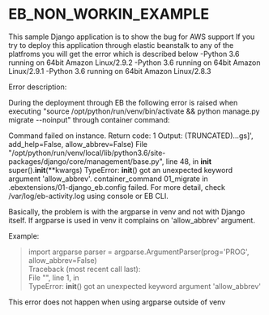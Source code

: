 # EB_NON_WORKIN_EXAMPLE
This sample Django application is to show the bug for AWS support
If you try to deploy this application through elastic beanstalk to any of the platfroms you will get the error which is described below
-Python 3.6 running on 64bit Amazon Linux/2.9.2
-Python 3.6 running on 64bit Amazon Linux/2.9.1
-Python 3.6 running on 64bit Amazon Linux/2.8.3

Error description:

During the deployment through EB the following error is raised when executing "source /opt/python/run/venv/bin/activate && python manage.py migrate --noinput" through container command:

Command failed on instance. Return code: 1 Output: (TRUNCATED)...gs]', add_help=False, allow_abbrev=False) File "/opt/python/run/venv/local/lib/python3.6/site-packages/django/core/management/base.py", line 48, in __init__ super().__init__(**kwargs) TypeError: __init__() got an unexpected keyword argument 'allow_abbrev'. container_command 01_migrate in .ebextensions/01-django_eb.config failed. For more detail, check /var/log/eb-activity.log using console or EB CLI.

Basically, the problem is with the argparse in venv and not with Django itself.
If argparse is used in venv it complains on 'allow_abbrev' argument.

Example:

>import argparse
>parser = argparse.ArgumentParser(prog='PROG', allow_abbrev=False)                                                         
Traceback (most recent call last):                                                                                             
File "<stdin>", line 1, in <module>                                                                                           
TypeError: __init__() got an unexpected keyword argument 'allow_abbrev' 

This error does not happen when using argparse outside of venv
